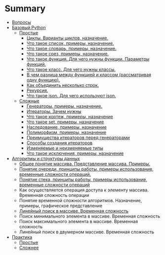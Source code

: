 # Summary

* [Вопросы](README.md)
* [Базовый Python](chapter1.md)
   * [Простые](prostie.md)
       * [Циклы. Варианты циклов, назначение.](tsikli_varianti_tsiklov,_naznachenie.md)
       * [Что такое список, примеры, назначение.](chto_takoe_spisok,_primeri,_naznachenie.md)
       * [Что такое словарь, примеры, назначение.](chto_takoe_slovar,_primeri,_naznachenie.md)
       * [Что такое срез, примеры, назначение.](chto_takoe_srez,_primeri,_naznachenie.md)
       * [Что такое функция. Для чего нужны функции. Параметры функций.](chto_takoe_funktsiya_dlya_chego_nuzhni_funktsii_pa.md)
       * [Что такое класс. Для чего нужны классы.](chto_takoe_klass_dlya_chego_nuzhni_klassi.md)
       * [В чем разница между функцией  и классом (рассматривая одну функцию).](v_chem_raznitsa_mezhdu_funktsiei_i_klassom_rassmat.md)
       * [Как объединить несколько строк.](kak_obedinit_neskolko_strok.md)
       * [Рекурсия.](rekursiya.md)
       * [Что такое json. Для чего используют json.](chto_takoe_json_dlya_chego_ispolzuyut_json.md)
   * [Сложные](slozhnie.md)
       * [Генераторы, примеры, назначение.](generatori,_primeri,_naznachenie.md)
       * [Итераторы. Зачем нужны](iteratori_zachem_nuzhni.md)
       * [Что такое кортеж, примеры, назначение](chto_takoe_kortezh,_primeri,_naznachenie.md)
       * [Что такое set, примеры, назначение](chto_takoe_set,_primeri,_naznachenie.md)
       * [Наследование, примеры, назначение](nasledovanie,_primeri,_naznachenie.md)
       * [Полиморфизм, примеры, назначение](polimorfizm,_primeri,_naznachenie.md)
       * [Преимущества итераторов перед генераторами](preimuschestva_iteratorov_pered_generatorami.md)
       * [Способы создания итераторов](sposobi_sozdaniya_iteratorov.md)
       * [Изменяемые и неизменяемые типы](izmenyaemie_i_neizmenyaemie_tipi.md)
       * [Что такое исключения, примеры, назначение](chto_takoe_isklyucheniya,_primeri,_naznachenie.md)
* [Алгоритмы и структуры данных](chapter2.md)
   * [Общее понятие массива. Представление массива. Примеры.](obschee_ponyatie_massiva_predstavlenie_massiva_pri.md)
   * [Понятие очереди, принципы работы, примеры использование, временные сложности операций.](ponyatie_ocheredi,_printsipi_raboti,_primeri_ispol.md)
   * [Понятие стека, принципы работы, примеры использование, временные сложности операций](ponyatie_steka,_printsipi_raboti,_primeri_ispolzov.md)
   * Как осуществляется операция доступа к элементу массива. Временная сложность операции
   * Понятие временной сложности алгоритмов. Назначение, примеры, графическое представление
   * [Линейный поиск в массиве. Временная сложность](lineinii_poisk_v_massive_vremennaya_slozhnost.md)
   * Поиск минимального элемента в массиве. Временная сложность
   * Поиск максимального элемента в массиве. Временная сложность
   * Линейный поиск в двумерном массиве. Временная сложность
* [Практика](praktika.md)
   * [Простые](practic_prostie.md)
   * [Сложнее](slozhnee.md)

